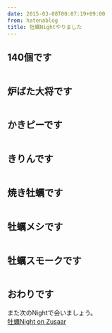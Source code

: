 ```yaml
---
date: 2015-03-08T00:07:19+09:00
from: hatenablog
title: 牡蠣Nightやりました
---
```


<h2>140個です</h2>

<p><img src="https://pbs.twimg.com/media/B_e2r62UIAA_n6i.jpg:large" alt="" /></p>

<h2>炉ばた大将です</h2>

<p><img src="https://pbs.twimg.com/media/B_e7y4TU8AAPEOy.jpg:large" alt="" /></p>

<h2>かきピーです</h2>

<p><img src="https://pbs.twimg.com/media/B_e8TdxUYAESUQF.jpg:large" alt="" /></p>

<h2>きりんです</h2>

<p><img src="https://pbs.twimg.com/media/B_e2mOIUwAAMkZT.jpg:large" alt="" /></p>

<h2>焼き牡蠣です</h2>

<p><img src="https://pbs.twimg.com/media/B_fOiZMUcAAlco-.jpg:large" alt="" /></p>

<h2>牡蠣メシです</h2>

<p><img src="https://pbs.twimg.com/media/B_fN71pUsAAodtz.jpg:large" alt="" /></p>

<h2>牡蠣スモークです</h2>

<p><img src="https://pbs.twimg.com/media/B_fpJt6UgAItV1w.jpg:large" alt="" /></p>

<h2>おわりです</h2>

<p>また次のNightで会いましょう。<br/>
<a href="http://www.zusaar.com/event/7767003">牡蠣Night on Zusaar</a></p>

